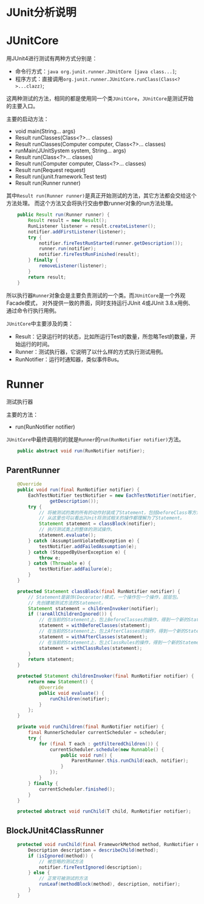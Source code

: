 JUnit分析说明
=========

JUnitCore
======
用JUnit4进行测试有两种方式分别是：

- 命令行方式：`java org.junit.runner.JUnitCore [java class...]`;
- 程序方式：直接调用`org.junit.runner.JUnitCore.runClass(Class<?>...clazz)`;

这两种测试的方法，相同的都是使用同一个类`JUnitCore`，`JUnitCore`是测试开始的主要入口。

主要的启动方法：

- void main(String... args)
- Result runClasses(Class<?>... classes)
- Result runClasses(Computer computer, Class<?>... classes)
- runMain(JUnitSystem system, String... args)
- Result run(Class<?>... classes)
- Result run(Computer computer, Class<?>... classes)
- Result run(Request request)
- Result run(junit.framework.Test test)
- Result run(Runner runner)

其中`Result run(Runner runner)`是真正开始测试的方法，其它方法都会交给这个方法处理。
而这个方法又会将执行交由参数runner对象的run方法处理。

```java
    public Result run(Runner runner) {
        Result result = new Result();
        RunListener listener = result.createListener();
        notifier.addFirstListener(listener);
        try {
            notifier.fireTestRunStarted(runner.getDescription());
            runner.run(notifier);
            notifier.fireTestRunFinished(result);
        } finally {
            removeListener(listener);
        }
        return result;
    }
```

所以执行器`Runner`对象会是主要负责测试的一个类。而`JUnitCore`是一个外观Facade模式，
对外提供一致的界面，同时支持运行JUnit 4或JUnit 3.8.x用例、通过命令行执行用例。

`JUnitCore`中主要涉及的类：

- Result：记录运行时的状态，比如所运行Test的数量，所忽略Test的数量，开始运行的时间。
- Runner：测试执行器，它说明了以什么样的方式执行测试用例。
- RunNotifier：运行时通知器，类似事件Bus。


Runner
======

测试执行器

主要的方法：

- run(RunNotifier notifier)

`JUnitCore`中最终调用的的就是`Runner`的`run(RunNotifier notifier)`方法。

```java
    public abstract void run(RunNotifier notifier);
```



ParentRunner
------------

```java
    @Override
    public void run(final RunNotifier notifier) {
        EachTestNotifier testNotifier = new EachTestNotifier(notifier,
                getDescription());
        try {
            // 将被测试的类的所有的动作封装成了Statement，包括beforeClass等方法。
            // 从这里也可以看出JUnit将测试相关的操作都理解为了Statement。
            Statement statement = classBlock(notifier);
            // 执行测试类上的整体的测试操作。
            statement.evaluate();
        } catch (AssumptionViolatedException e) {
            testNotifier.addFailedAssumption(e);
        } catch (StoppedByUserException e) {
            throw e;
        } catch (Throwable e) {
            testNotifier.addFailure(e);
        }
    }
```

```java
    protected Statement classBlock(final RunNotifier notifier) {
        // Statement是装饰(Decorator)模式，一个操作包一个操作，层层包。
        // 先创建被测试方法的Statement。
        Statement statement = childrenInvoker(notifier);
        if (!areAllChildrenIgnored()) {
            // 在当前的Statement上，包上BeforeClasses的操作，得到一个新的Statement。
            statement = withBeforeClasses(statement);
            // 在当前的Statement上，包上AfterClasses的操作，得到一个新的Statement。
            statement = withAfterClasses(statement);
            // 在当前的Statement上，包上ClassRules的操作，得到一个新的Statement。
            statement = withClassRules(statement);
        }
        return statement;
    }
```


```java
    protected Statement childrenInvoker(final RunNotifier notifier) {
        return new Statement() {
            @Override
            public void evaluate() {
                runChildren(notifier);
            }
        };
    }
```

```java
    private void runChildren(final RunNotifier notifier) {
        final RunnerScheduler currentScheduler = scheduler;
        try {
            for (final T each : getFilteredChildren()) {
                currentScheduler.schedule(new Runnable() {
                    public void run() {
                        ParentRunner.this.runChild(each, notifier);
                    }
                });
            }
        } finally {
            currentScheduler.finished();
        }
    }
```

```java
    protected abstract void runChild(T child, RunNotifier notifier);
```

BlockJUnit4ClassRunner
----------------------


```java
    protected void runChild(final FrameworkMethod method, RunNotifier notifier) {
        Description description = describeChild(method);
        if (isIgnored(method)) {
            // 被忽略的测试方法
            notifier.fireTestIgnored(description);
        } else {
            // 正常可被测试的方法
            runLeaf(methodBlock(method), description, notifier);
        }
    }
```



